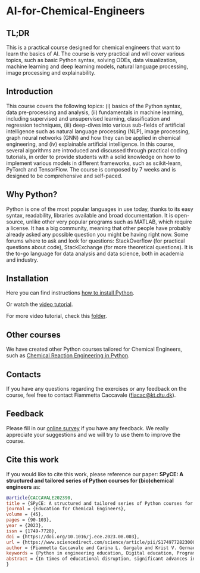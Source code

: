 # AI-for-Chemical-Engineers

## TL;DR
This is a practical course designed for chemical engineers that want to learn the basics of AI. The course is very practical and will cover various topics, such as basic Python syntax, solving ODEs, data visualization, machine learning and deep learning models, natural language processing, image processing and explainability.

## Introduction
This course covers the following topics: (i) basics of the  Python syntax, data pre-processing and analysis, (ii) fundamentals in machine learning, including supervised and unsupervised learning, classification and regression techniques, (iii) deep-dives into various sub-fields of artificial intelligence such as natural language processing (NLP), image processing, graph neural networks (GNN) and how they can be applied in chemical engineering, and (iv) explainable artificial intelligence. In this course, several algorithms are introduced and discussed through practical coding tutorials, in order to provide students with a solid knowledge on how to implement various models in different frameworks, such as scikit-learn, PyTorch and TensorFlow. 
The course is composed by 7 weeks and is designed to be comprehensive and self-paced. 

## Why Python?
Python is one of the most popular languages in use today, thanks to its easy syntax, readability, libraries available and broad documentation. It is open-source, unlike other very popular programs such as MATLAB, which require a license. It has a big community, meaning that other people have probably already asked any possible question you might be having right now. Some forums where to ask and look for questions: StackOverflow (for practical questions about code), StackExchange (for more theoretical questions). It is the to-go language for data analysis and data science, both in academia and industry.

## Installation
Here you can find instructions [how to install Python](https://github.com/FiammettaC/AI-for-Chemical-Engineers/blob/main/Python%20installation%20instructions.docx).

Or watch the [video tutorial](https://drive.google.com/file/d/1JD-xaiPfCqbrU8kEEFfMyCaTrEYbSyWb/view?usp=sharing).

For more video tutorial, check this [folder](https://drive.google.com/drive/folders/1eIRsWmd1AKE1qkJ5ubGg0JA-cXQcsjtq?usp=sharing).

## Other courses
We have created other Python courses tailored for Chemical Engineers, such as [Chemical Reaction Engineering in Python](https://github.com/FiammettaC/Chemical-Reaction-Engineering-in-Python).

## Contacts
If you have any questions regarding the exercises or any feedback on the course, feel free to contact Fiammetta Caccavale (fiacac@kt.dtu.dk).

## Feedback
Please fill in our [online survey](https://forms.gle/YSpXw5awUHGtMYas5) if you have any feedback. We really appreciate your suggestions and we will try to use them to improve the course.

## Cite this work
If you would like to cite this work, please reference our paper: **SPyCE: A structured and tailored series of Python courses for (bio)chemical engineers** as:
```bibtex
@article{CACCAVALE202390,
title = {SPyCE: A structured and tailored series of Python courses for (bio)chemical engineers},
journal = {Education for Chemical Engineers},
volume = {45},
pages = {90-103},
year = {2023},
issn = {1749-7728},
doi = {https://doi.org/10.1016/j.ece.2023.08.003},
url = {https://www.sciencedirect.com/science/article/pii/S1749772823000404},
author = {Fiammetta Caccavale and Carina L. Gargalo and Krist V. Gernaey and Ulrich Krühne},
keywords = {Python in engineering education, Digital education, Programming in engineering curriculum, Artificial Intelligence},
abstract = {In times of educational disruption, significant advances in adopting digitalization strategies have been accelerated. In this transformation climate, engineers should be adequately educated to face the challenges and acquire the new skills imposed by Industry 4.0. Among these, one of the most highly requested tools is Python. To tackle these aspects, this work establishes a pedagogical framework to teach Python to chemical engineers. This is achieved through a hands-on series of Python courses (sPyCE), covering topics as chemical reaction engineering and machine learning. Part of the series has been embedded in the curriculum of a Bachelor’s-level course at the Technical University of Denmark (DTU). Overall, students found the course to be useful; using Python, they solved systems of differential equations, mass and energy balances, set stoichiometric tables, regressions, simulations and more. Motivated by the large applicability and relevance of the covered topics, sPyCE is made publicly available on GitHub.}
}
```
